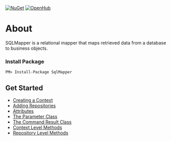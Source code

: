 [![NuGet](https://img.shields.io/nuget/v/SqlMapper.svg)](https://www.nuget.org/packages/SqlMapper/)
[![OpenHub](https://www.openhub.net/p/SQL-Mapper/widgets/project_thin_badge?format=gif)](https://www.openhub.net/p/SQL-Mapper)

# About
SQLMapper is a relational mapper that maps retrieved data from a database to business objects.

### Install Package
```
PM> Install-Package SqlMapper
```

## Get Started
* [Creating a Context](https://github.com/AndrewFahmy/SqlMapper/tree/master/docs/context.md)
* [Adding Repositories](https://github.com/AndrewFahmy/SqlMapper/tree/master/docs/creating_repositories.md)
* [Attributes](https://github.com/AndrewFahmy/SqlMapper/blob/master/docs/mapping_attribute.md)
* [The Parameter Class](https://github.com/AndrewFahmy/SqlMapper/blob/master/docs/parameter.md)
* [The Command Result Class](https://github.com/AndrewFahmy/SqlMapper/blob/master/docs/command_result.md)
* [Context Level Methods](https://github.com/AndrewFahmy/SqlMapper/tree/master/docs/context_methods.md)
* [Repository Level Methods](https://github.com/AndrewFahmy/SqlMapper/tree/master/docs/repository_methods.md)
